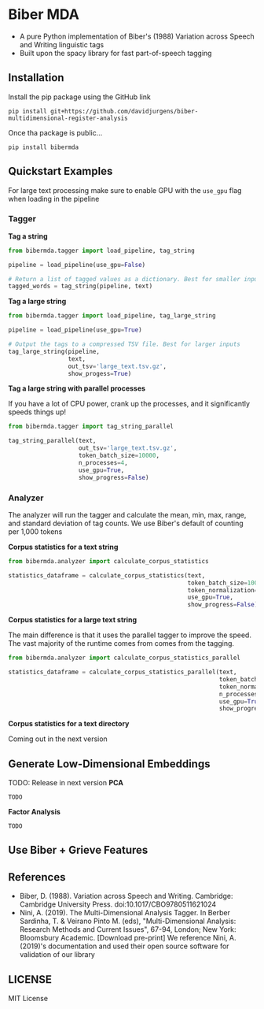 # Biber MDA

- A pure Python implementation of Biber\'s (1988) Variation across Speech and Writing linguistic tags
- Built upon the spacy library for fast part-of-speech tagging

## Installation

Install the pip package using the GitHub link

```pip install git+https://github.com/davidjurgens/biber-multidimensional-register-analysis```

Once tha package is public...

```pip install bibermda```

## Quickstart Examples

For large text processing make sure to enable GPU with the `use_gpu` flag when loading in the pipeline

### Tagger

**Tag a string**
```python
from bibermda.tagger import load_pipeline, tag_string

pipeline = load_pipeline(use_gpu=False)

# Return a list of tagged values as a dictionary. Best for smaller inputs  
tagged_words = tag_string(pipeline, text)
```

**Tag a large string**
```python
from bibermda.tagger import load_pipeline, tag_large_string

pipeline = load_pipeline(use_gpu=True)

# Output the tags to a compressed TSV file. Best for larger inputs
tag_large_string(pipeline, 
                 text, 
                 out_tsv='large_text.tsv.gz', 
                 show_progess=True)
```

**Tag a large string with parallel processes**

If you have a lot of CPU power, crank up the processes, and it significantly speeds things up!
```python
from bibermda.tagger import tag_string_parallel

tag_string_parallel(text, 
                    out_tsv='large_text.tsv.gz', 
                    token_batch_size=10000, 
                    n_processes=4, 
                    use_gpu=True, 
                    show_progress=False)
```


###  Analyzer

The analyzer will run the tagger and calculate the mean, min, max, range, and standard deviation of tag counts. We use
Biber's default of counting per 1,000 tokens

**Corpus statistics for a text string**
```python
from bibermda.analyzer import calculate_corpus_statistics

statistics_dataframe = calculate_corpus_statistics(text, 
                                                   token_batch_size=10000, 
                                                   token_normalization=1000, 
                                                   use_gpu=True,
                                                   show_progress=False)
```

**Corpus statistics for a large text string**

The main difference is that it uses the parallel tagger to improve the speed. The vast majority of the runtime comes from 
comes from the tagging. 
```python
from bibermda.analyzer import calculate_corpus_statistics_parallel

statistics_dataframe = calculate_corpus_statistics_parallel(text, 
                                                            token_batch_size, 
                                                            token_normalization=1000, 
                                                            n_processes=4, 
                                                            use_gpu=True, 
                                                            show_progress=False)
```

**Corpus statistics for a text directory**

Coming out in the next version

## Generate Low-Dimensional Embeddings

TODO: Release in next version
**PCA**

``` TODO ```

**Factor Analysis**

``` TODO ```

## Use Biber + Grieve Features


## References
- Biber, D. (1988). Variation across Speech and Writing. Cambridge: Cambridge University Press. doi:10.1017/CBO9780511621024
- Nini, A. (2019). The Multi-Dimensional Analysis Tagger. In Berber Sardinha, T. & Veirano Pinto M. (eds), "Multi-Dimensional Analysis: Research Methods and Current Issues", 67-94, London; New York: Bloomsbury Academic. [Download pre-print]
We reference Nini, A. (2019)'s documentation and used their open source software for validation of our library

## LICENSE
MIT License